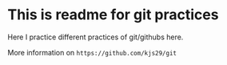 # This is readme for git practices

Here I practice different practices of git/githubs here.

More information on `https://github.com/kjs29/git`
